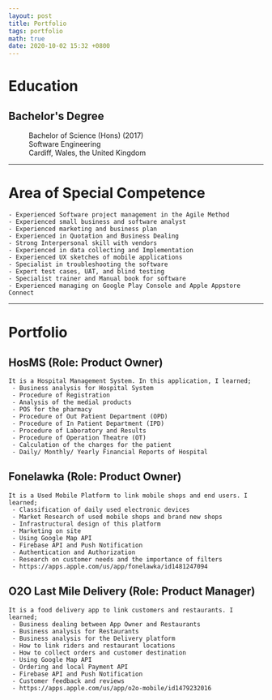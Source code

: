 ```yaml
---
layout: post
title: Portfolio
tags: portfolio
math: true
date: 2020-10-02 15:32 +0800
---
```


# Education

<dl> 
<dt> <h2> <strong> Bachelor's Degree </strong> </h2> </dt>
<dd>Bachelor of Science (Hons) (2017)</dd>
<dd>Software Engineering</dd>
<dd>Cardiff, Wales, the United Kingdom</dd>
</dl>


---

# Area of Special Competence

```
- Experienced Software project management in the Agile Method
- Experienced small business and software analyst
- Experienced marketing and business plan
- Experienced in Quotation and Business Dealing
- Strong Interpersonal skill with vendors
- Experienced in data collecting and Implementation
- Experienced UX sketches of mobile applications
- Specialist in troubleshooting the software
- Expert test cases, UAT, and blind testing
- Specialist trainer and Manual book for software
- Experienced managing on Google Play Console and Apple Appstore Connect
```
---
# Portfolio

## HosMS (Role: Product Owner)
```
It is a Hospital Management System. In this application, I learned;
 - Business analysis for Hospital System
 - Procedure of Registration
 - Analysis of the medial products
 - POS for the pharmacy
 - Procedure of Out Patient Department (OPD)
 - Procedure of In Patient Department (IPD)
 - Procedure of Laboratory and Results
 - Procedure of Operation Theatre (OT)
 - Calculation of the charges for the patient
 - Daily/ Monthly/ Yearly Financial Reports of Hospital
```


## Fonelawka (Role: Product Owner)
```
It is a Used Mobile Platform to link mobile shops and end users. I learned;
 - Classification of daily used electronic devices
 - Market Research of used mobile shops and brand new shops
 - Infrastructural design of this platform
 - Marketing on site
 - Using Google Map API
 - Firebase API and Push Notification
 - Authentication and Authorization
 - Research on customer needs and the importance of filters
 - https://apps.apple.com/us/app/fonelawka/id1481247094
```


## O2O Last Mile Delivery (Role: Product Manager)
```
It is a food delivery app to link customers and restaurants. I learned;
 - Business dealing between App Owner and Restaurants
 - Business analysis for Restaurants
 - Business analysis for the Delivery platform
 - How to link riders and restaurant locations
 - How to collect orders and customer destination
 - Using Google Map API
 - Ordering and local Payment API
 - Firebase API and Push Notification
 - Customer feedback and reviews
 - https://apps.apple.com/us/app/o2o-mobile/id1479232016
```
